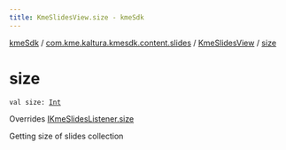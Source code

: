 ```yaml
---
title: KmeSlidesView.size - kmeSdk
---
```


[kmeSdk](../../index.html) / [com.kme.kaltura.kmesdk.content.slides](../index.html) / [KmeSlidesView](index.html) / [size](./size.html)

# size

`val size: `[`Int`](https://kotlinlang.org/api/latest/jvm/stdlib/kotlin/-int/index.html)

Overrides [IKmeSlidesListener.size](../-i-kme-slides-listener/size.html)

Getting size of slides collection

